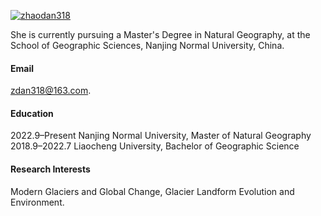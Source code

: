 

[![zhaodan318](https://img.shields.io/badge/zhaodan318-github-blue?logo=github)](https://github.com/zhaodan318)

She is currently pursuing a Master's Degree in Natural Geography, at the School of Geographic Sciences, Nanjing Normal University, China.

#### Email
zdan318@163.com.

#### Education
2022.9–Present Nanjing Normal University, Master of Natural Geography\
2018.9–2022.7 Liaocheng University, Bachelor of Geographic Science

#### Research Interests
Modern Glaciers and Global Change, Glacier Landform Evolution and Environment.

